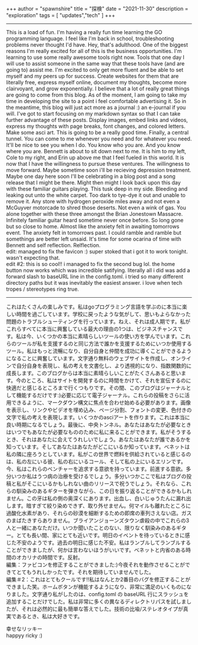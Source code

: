 +++
author = "spawnshire"
title = "探検"
date = "2021-11-30"
description = "exploration"
tags = [
    "updates","tech"
]
+++
***
This is a load of fun. I'm having a really fun time learning the GO programming language. I feel like I'm back in school, troubleshooting problems  never thought I'd have. Hey, that's adulthood. One of the biggest reasons I'm really excited for all of this is the business opportunities. I'm learning to use some really awesome tools right now. Tools that one day I will use to assist someone in the same way that these tools have (and are going to) assist me. I'm excited to only get more fluent and be able to set myself and my peers up for success. Create websites for them that are literally free, express myself online, document my thoughts, become more clairvoyant, and grow exponentially. I believe that a lot of really great things are going to come from this blog. As of the moment, I am going to take my time in developing the site to a point i feel comfortable advertising it. So in the meantime, this blog will just act more as a journal :) an e-journal if you will. I've got to start focusing on my markdown syntax so that I can take further advantage of these posts. Display images, embed links and videos, express my thoughts with page breaks, font changes, and colored letters. Make some asci art. This is going to be a really good time. Finally, a central tunnel. You can come to me whenever you need and for whatever you need. It'll be nice to see you when I do. You know who you are. And you know where you are. Bennett is about to sit down next to me. It is him to my left, Cole to my right, and Erin up above me that I feel fueled in this world. It is now that I have the willingness to pursue these ventures. The willingness to move forward. Maybe sometime soon i'll be recieving depression treatment. Maybe one day here soon I'll be celebrating in a blog post and a song release that I might be there. Might then might I look back upon this day with these familiar guitars playing. This tusk deep in my side. Bleeding and leaking out unto the white carpet. Too dark to tye-dye it out and unable to remove it. Any store with hydrogen peroxide miles away and not even a McGuyver motorcade to shred those deserts. Not even a wink of gas. You alone together with these three amongst the Brian Jonestown Massacre. Infinitely familiar guitar heard sometime never once before. So long gone but so close to home. Almost like the anxiety felt in awaiting tomorrows event. The anxiety felt in tomorrows past. I could ramble and ramble but somethings are better left unsaid. It's time for some ocarina of time with Bennett and self reflection. Relflection.  
edit: managed to fix the favicon :) super stoked that i got it to work tonight. wasn't expecting that.  
edit #2: this is so cool!! i managed to fix the second bug lol. the home button now works which was incredible satifying. literally all i did was add a forward slash to baseURL line in the config.toml. i tried so many different directory paths but it was inevitably the easiest answer. i love when tech tropes / stereotypes ring true.
***
これはたくさんの楽しみです。私はgoプログラミング言語を学ぶのに本当に楽しい時間を過ごしています。学校に戻ったような気がして、思いもよらなかった問題のトラブルシューティングを行っています。ねえ、それは成人期です。私がこれらすべてに本当に興奮している最大の理由の1つは、ビジネスチャンスです。私は今、いくつかの本当に素晴らしいツールの使い方を学んでいます。これらのツールが私を支援するのと同じ方法で誰かを支援するためにいつか使用するツール。私はもっ​​と流暢になり、自分自身と仲間を成功に導くことができるようになることに興奮しています。文字通り無料のウェブサイトを作成し、オンラインで自分自身を表現し、私の考えを文書化し、より透視的になり、指数関数的に成長します。このブログからは本当に素晴らしいことがたくさんあると思います。今のところ、私はサイトを開発するのに時間をかけて、それを宣伝するのに快適だと感じるところまで行くつもりです。その間、このブログはジャーナルとして機能するだけです:)必要に応じて電子ジャーナル。これらの投稿をさらに活用できるように、マークダウン構文に焦点を合わせ始める必要があります。画像を表示し、リンクやビデオを埋め込み、ページ分割、フォントの変更、色付きの文字で私の考えを表現します。いくつかのasciアートを作ります。これは本当に良い時期になるでしょう。最後に、中央トンネル。あなたはあなたが必要なときはいつでもあなたが必要なもののために私に来ることができます。私がそうするとき、それはあなたに会えてうれしいでしょう。あなたはあなたが誰であるかを知っています。そしてあなたはあなたがどこにいるか知っています。ベネットは私の隣に座ろうとしています。私がこの世界で燃料を供給されていると感じるのは、私の左にいる彼、私の右にいるコール、そして私の上にいるエリンです。今、私はこれらのベンチャーを追求する意欲を持っています。前進する意欲。多分いつか私はうつ病の治療を受けるでしょう。多分いつかここで私はブログの投稿と私がそこにいるかもしれない曲のリリースで祝うでしょう。それなら、これらの馴染みのあるギターを弾きながら、この日を振り返ることができるかもしれません。この牙は私の側の奥深くにあります。出血し、白いじゅうたんに漏れ出します。暗すぎて絞り染めできず、取り外せません。何マイルも離れたところに過酸化水素があり、それらの砂漠を細断するための即席の車列さえない店。ガスのまばたきすらありません。ブライアンジョーンズタウン虐殺の中でこれらの3人と一緒にあなただけ。いつか聞いたことのない、限りなく馴染みのあるギター。とても長い間、家にとても近いです。明日のイベントを待っているときに感じた不安のようです。過去の明日に感じた不安。私はランブルしてランブルすることができましたが、何かは言わないほうがいいです。ベネットと内省のある時間のオカリナの時間です。反射。  
編集：ファビコンを修正することができました:)今夜それを動作させることができてとてもうれしかったです。それを期待していませんでした。  
編集＃2：これはとてもクールです!!私はなんとか2番目のバグを修正することができました笑。ホームボタンが機能するようになり、非常に満足のいくものになりました。文字通り私がしたのは、config.toml の baseURL 行にスラッシュを追加することだけでした。私は非常に多くの異なるディレクトリパスを試しましたが、それは必然的に最も簡単な答えでした。技術の比喩/ステレオタイプが真実であるとき、私は大好きです。


幸せなリッキー  
happyy ricky :)